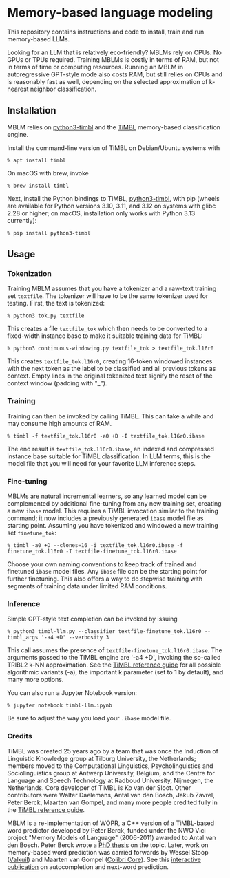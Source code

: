 # Memory-based language modeling

This repository contains instructions and code to install, train and run memory-based LLMs. 

Looking for an LLM that is relatively eco-friendly? MBLMs rely on CPUs. No GPUs or TPUs required.
Training MBLMs is costly in terms of RAM, but not in terms of time or computing resources.
Running an MBLM in autoregressive GPT-style mode also costs RAM, but still relies on CPUs and is reasonably fast as well, depending on the selected
approximation of k-nearest neighbor classification.


## Installation

MBLM relies on [python3-timbl](https://github.com/proycon/python-timbl) and the [TiMBL](https://github.com/LanguageMachines/timbl/) memory-based classification engine.

Install the command-line version of TiMBL on Debian/Ubuntu systems with

``% apt install timbl``

On macOS with brew, invoke

``% brew install timbl``

Next, install the Python bindings to TiMBL, [python3-timbl](https://github.com/proycon/python-timbl), with pip (wheels are available for Python versions 3.10, 3.11, and 3.12 on systems with glibc 2.28 or higher; on macOS, installation only works with Python 3.13 currently):

``% pip install python3-timbl``

## Usage

### Tokenization

Training MBLM assumes that you have a tokenizer and a raw-text training set `textfile`. The tokenizer will have to be the same tokenizer used for testing.
First, the text is tokenized:

``% python3 tok.py textfile``

This creates a file `textfile_tok` which then needs to be converted to a fixed-width instance base to make it suitable training data for TiMBL:

``% python3 continuous-windowing.py textfile_tok > textfile_tok.l16r0``

This creates `textfile_tok.l16r0`, creating 16-token windowed instances with the next token as the label to be classified and all previous tokens as context. 
Empty lines in the original tokenized text signify the reset of the context window (padding with "_").

### Training

Training can then be invoked by calling TiMBL. This can take a while and may consume high amounts of RAM.

``% timbl -f textfile_tok.l16r0 -a0 +D -I textfile_tok.l16r0.ibase``

The end result is `textfile_tok.l16r0.ibase`, an indexed and compressed instance base suitable for TiMBL classification. In LLM terms, this is the model file
that you will need for your favorite LLM inference steps.

### Fine-tuning

MBLMs are natural incremental learners, so any learned model can be complemented by additional fine-tuning from any new training set, creating a new `ibase` model. 
This requires a TiMBL invocation similar to the training command; it now includes a previously generated `ibase` model file as starting point. Assuming you
have tokenized and windowed a new training set `finetune_tok`:

``% timbl -a0 +D --clones=16 -i textfile_tok.l16r0.ibase -f finetune_tok.l16r0 -I textfile-finetune_tok.l16r0.ibase``

Choose your own naming conventions to keep track of trained and finetuned `ibase` model files. Any `ibase` file can be the starting point for further finetuning.
This also offers a way to do stepwise training with segments of training data under limited RAM conditions.

### Inference

Simple GPT-style text completion can be invoked by issuing

``% python3 timbl-llm.py --classifier textfile-finetune_tok.l16r0 --timbl_args '-a4 +D' --verbosity 3``

This call assumes the presence of `textfile-finetune_tok.l16r0.ibase`. The arguments passed to the TiMBL engine are '-a4 +D', 
invoking the so-called TRIBL2 k-NN approximation. See the [TiMBL reference guide](https://github.com/LanguageMachines/timbl/blob/master/docs/Timbl_6.4_Manual.pdf) 
for all possible algorithmic variants (-a), the important k parameter (set to 1 by default), and many more options.

You can also run a Jupyter Notebook version:

``% jupyter notebook timbl-llm.ipynb``

Be sure to adjust the way you load your `.ibase` model file.

### Credits

TiMBL was created 25 years ago by a team that was once the Induction of Linguistic Knowledge group at 
Tilburg University, the Netherlands; members moved to the Computational Linguistics, Psycholinguistics and Sociolinguistics
group at Antwerp University, Belgium, and the Centre for Language and Speech Technology at Radboud University, Nijmegen, 
the Netherlands. Core developer of TiMBL is Ko van der Sloot. Other contributors were Walter Daelemans, Antal van den Bosch, Jakub Zavrel, Peter Berck,
Maarten van Gompel, and many more people credited fully in the [TiMBL reference guide](https://github.com/LanguageMachines/timbl/blob/master/docs/Timbl_6.4_Manual.pdf).

MBLM is a re-implementation of WOPR, a C++ version of a TiMBL-based word predictor developed by Peter Berck,
funded under the NWO Vici project "Memory Models of Language" (2006-2011) awarded to
Antal van den Bosch. Peter Berck wrote a [PhD thesis](https://repository.ubn.ru.nl/bitstream/handle/2066/168708/168708.pdf?sequence=1) on the topic. 
Later, work on memory-based word prediction was
carried forwards by Wessel Stoop ([Valkuil](https://valkuil.net)) and Maarten van Gompel ([Colibri Core](https://github.com/proycon/colibri-core)).
See this [interactive publication](https://pudding.cool/2019/04/text-prediction/) on autocompletion and next-word prediction.
